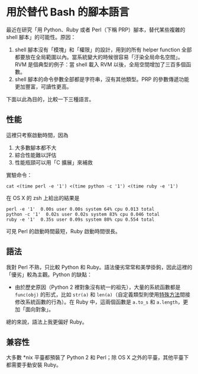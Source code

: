 # 用於替代 Bash 的腳本語言

最近在研究「用 Python、Ruby 或者 Perl（下稱 PRP）腳本，替代某些複雜的 shell 腳本」的可能性。原因：

1. shell 腳本沒有「模塊」和「權限」的設計，用到的所有 helper function 全部都要放在全局範圍以內。當系統變大的時候很容易「汙染全局命名空間」。RVM 是個典型的例子：當 shell 載入 RVM 以後，全局空間增加了三百多個函數。
2. shell 腳本的命令參數全部都是字符串，沒有其他類型。PRP 的參數傳遞功能更加豐富，可讀性更高。

下面以此為目的，比較一下三種語言。

## 性能

這裡只考察啟動時間，因為

1. 大多數腳本都不大
2. 綜合性能難以評估
3. 性能瓶頸可以用「C 擴展」來補救

實驗命令：

```shell
cat <(time perl -e '1') <(time python -c '1') <(time ruby -e '1')
```

在 OS X 的 zsh 上給出的結果是

```text
perl -e '1'  0.00s user 0.00s system 64% cpu 0.013 total
python -c '1'  0.02s user 0.02s system 83% cpu 0.046 total
ruby -e '1'  0.35s user 0.09s system 80% cpu 0.554 total
```

可見 Perl 的啟動時間最短，Ruby 啟動時間很長。

## 語法

我對 Perl 不熟，只比較 Python 和 Ruby。語法優劣常常和美學掛鉤，因此這裡的「優劣」較為主觀。Python 的缺點：

* 由於歷史原因（Python 2 裡對象沒有統一的祖先），大量的系統函數都是 `func(obj)` 的形式，比如 `str(a)` 和 `len(a)`（自定義類型則使用[特殊方法](https://docs.python.org/2/reference/datamodel.html#special-method-names)間接修改系統函數的行為）。在 Ruby 中，這兩個函數是 `a.to_s` 和 `a.length`，更加「面向對象」。

總的來說，語法上我更偏好 Ruby。

## 兼容性

大多數 \*nix 平臺都預裝了 Python 2 和 Perl；除 OS X 之外的平臺，其他平臺下都需要手動安裝 Ruby。
